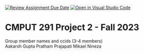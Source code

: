 [![Review Assignment Due Date](https://classroom.github.com/assets/deadline-readme-button-24ddc0f5d75046c5622901739e7c5dd533143b0c8e959d652212380cedb1ea36.svg)](https://classroom.github.com/a/WaxloQed)
[![Open in Visual Studio Code](https://classroom.github.com/assets/open-in-vscode-718a45dd9cf7e7f842a935f5ebbe5719a5e09af4491e668f4dbf3b35d5cca122.svg)](https://classroom.github.com/online_ide?assignment_repo_id=13005398&assignment_repo_type=AssignmentRepo)
# CMPUT 291 Project 2 - Fall 2023  
Group member names and ccids (3-4 members)  
Aakarsh Gupta
Pratham Prajapati
Mikael Nineza

